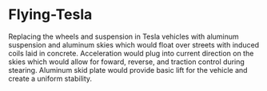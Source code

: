 # Flying-Tesla
Replacing the wheels and suspension in Tesla vehicles with aluminum suspension and aluminum skies which would float over streets with induced coils laid in concrete. Acceleration would plug into current direction on the skies which would allow for foward, reverse, and traction control during stearing. Aluminum skid plate would provide basic lift for the vehicle and create a uniform stability.
